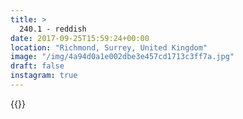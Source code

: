 ```yaml
---
title: >
  240.1 - reddish
date: 2017-09-25T15:59:24+00:00
location: "Richmond, Surrey, United Kingdom"
image: "/img/4a94d0a1e002dbe3e457cd1713c3ff7a.jpg"
draft: false
instagram: true
---
```


{{<photo src="/img/4a94d0a1e002dbe3e457cd1713c3ff7a.jpg">}}
